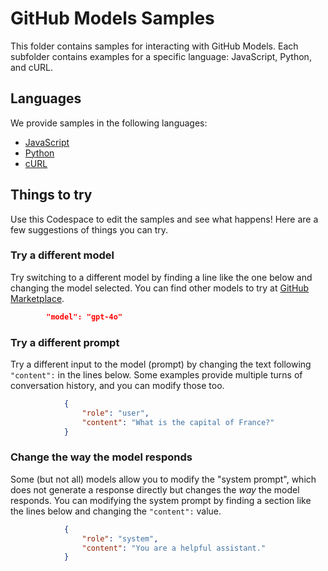 # GitHub Models Samples

This folder contains samples for interacting with GitHub Models. Each subfolder contains examples for a specific language: JavaScript, Python, and cURL.

## Languages

We provide samples in the following languages:

- [JavaScript](js/README.md)
- [Python](python/README.md)
- [cURL](curl/README.md)

## Things to try

Use this Codespace to edit the samples and see what happens! Here are a few suggestions of things you can try.

### Try a different model

Try switching to a different model by finding a line like the one below and changing the model selected. You can find other models to try at [GitHub Marketplace](https://github.com/marketplace/models).

```json
        "model": "gpt-4o"
```

### Try a different prompt

Try a different input to the model (prompt) by changing the text following `"content":` in the lines below. Some examples provide multiple turns of conversation history, and you can modify those too.

```json
            {
                "role": "user",
                "content": "What is the capital of France?"
            }
```

### Change the way the model responds

Some (but not all) models allow you to modify the "system prompt", which does not generate a response directly but changes the *way* the model responds. You can modifying the system prompt by finding a section like the lines below and changing the `"content":` value.

```json
            {
                "role": "system",
                "content": "You are a helpful assistant."
            }
```
